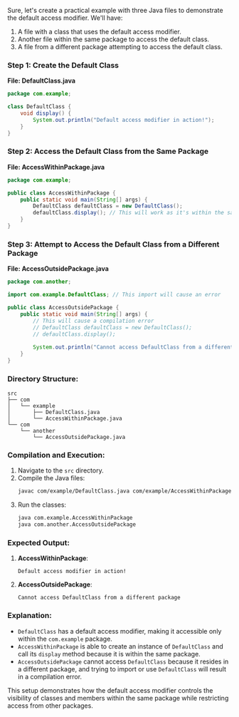 Sure, let's create a practical example with three Java files to demonstrate the default access modifier. We'll have:

1. A file with a class that uses the default access modifier.
2. Another file within the same package to access the default class.
3. A file from a different package attempting to access the default class.

### Step 1: Create the Default Class
**File: DefaultClass.java**
```java
package com.example;

class DefaultClass {
    void display() {
        System.out.println("Default access modifier in action!");
    }
}
```

### Step 2: Access the Default Class from the Same Package
**File: AccessWithinPackage.java**
```java
package com.example;

public class AccessWithinPackage {
    public static void main(String[] args) {
        DefaultClass defaultClass = new DefaultClass();
        defaultClass.display(); // This will work as it's within the same package
    }
}
```

### Step 3: Attempt to Access the Default Class from a Different Package
**File: AccessOutsidePackage.java**
```java
package com.another;

import com.example.DefaultClass; // This import will cause an error

public class AccessOutsidePackage {
    public static void main(String[] args) {
        // This will cause a compilation error
        // DefaultClass defaultClass = new DefaultClass();
        // defaultClass.display();
        
        System.out.println("Cannot access DefaultClass from a different package");
    }
}
```

### Directory Structure:
```
src
├── com
│   └── example
│       ├── DefaultClass.java
│       └── AccessWithinPackage.java
└── com
    └── another
        └── AccessOutsidePackage.java
```

### Compilation and Execution:
1. Navigate to the `src` directory.
2. Compile the Java files:
   ```sh
   javac com/example/DefaultClass.java com/example/AccessWithinPackage.java com/another/AccessOutsidePackage.java
   ```
3. Run the classes:
   ```sh
   java com.example.AccessWithinPackage
   java com.another.AccessOutsidePackage
   ```

### Expected Output:
1. **AccessWithinPackage**:
   ```
   Default access modifier in action!
   ```
2. **AccessOutsidePackage**:
   ```
   Cannot access DefaultClass from a different package
   ```

### Explanation:
- `DefaultClass` has a default access modifier, making it accessible only within the `com.example` package.
- `AccessWithinPackage` is able to create an instance of `DefaultClass` and call its `display` method because it is within the same package.
- `AccessOutsidePackage` cannot access `DefaultClass` because it resides in a different package, and trying to import or use `DefaultClass` will result in a compilation error.

This setup demonstrates how the default access modifier controls the visibility of classes and members within the same package while restricting access from other packages.